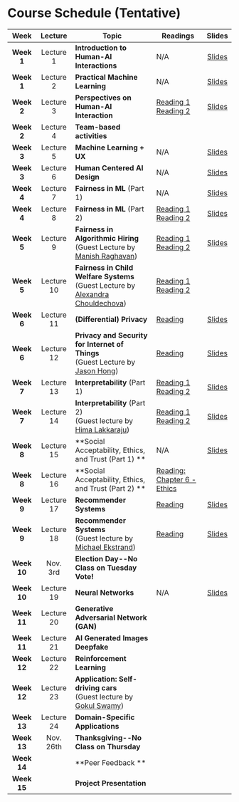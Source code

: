 # Course Schedule (Tentative)

Week  |Lecture   |Topic  |Readings  |Slides |
:------:|:-----:|-------|----------|:------:
| **Week 1**  | Lecture 1  | **Introduction to Human-AI Interactions**                                                                                         | N/A                                                                                                                                                       | [Slides](https://drive.google.com/file/d/14tRHF-Sdhr9Sie59LiUyPBQhE4Sawngc/view?usp=sharing)                   |
| **Week 1**  | Lecture 2  | **Practical Machine Learning**                                                                                                    | N/A                                                                                                                                                       | [Slides](https://drive.google.com/file/d/1-4QOb2PNB4RrNR7x8bfFjis1MOWZvdu0/view?usp=sharing)                   |
| **Week 2**  | Lecture 3  | **Perspectives on Human-AI Interaction**                                                                                          | [Reading 1](https://drive.google.com/file/d/1grw-nE7hGErwgkYB0SBrSIlD0xIXy_js/view?usp=sharing) <br> [Reading 2](http://erichorvitz.com/chi99horvitz.pdf) | [Slides](https://drive.google.com/file/d/1A__Sj_4_mcg89W-VpAdTXGdqnMWmXUH9/view?usp=sharing)                   |
| **Week 2**  | Lecture 4  | **Team-based activities**                                                                                                         |                                                                                                                                                           |                                                                                                                |
| **Week 3**  | Lecture 5  | **Machine Learning + UX**                                                                                                         | N/A                                                                                                                                                       | [Slides](https://drive.google.com/file/d/1odcRhH4HPvDmLQ_x-IpejVS35bGLNpm-/view?usp=sharing)                   |
| **Week 3**  | Lecture 6  | **Human Centered AI Design**                                                                                                      | N/A                                                                                                                                                       | [Slides](https://drive.google.com/file/d/1MRKrdUIvu6CFjpBbBlJT72s-ewNLwvw3/view?usp=sharing)                   |
| **Week 4**  | Lecture 7  | **Fairness in ML** (Part 1)                                                                                                       | N/A                                                                                                                                                       | [Slides](https://drive.google.com/file/d/1UsXNC5TkjWH_0hy10NqZtiMQxIELN_Ws/view?usp=sharing)                   |
| **Week 4**  | Lecture 8  | **Fairness in ML** (Part 2)                                                                                                       | [Reading 1](https://arxiv.org/abs/1609.05807) <br> [Reading 2](https://arxiv.org/abs/1703.00056)                                                          | [Slides](https://drive.google.com/file/d/1sfjZ8KG3NZKuJgb73jnogZhmmjcrSa90/view?usp=sharing)                   |
| **Week 5**  | Lecture 9  | **Fairness in Algorithmic Hiring** <br> (Guest Lecture by [Manish Raghavan](https://www.cs.cornell.edu/~manish/))                 | [Reading 1](https://arxiv.org/abs/1906.09208) <br> [Reading 2](https://papers.ssrn.com/sol3/papers.cfm?abstract_id=2477899)                               | [Slides](https://docs.google.com/presentation/d/1jp2MeIfkU5Plylaq8NFT6j-rW-UhY4ImKuEE69_BxnI/edit?usp=sharing) |
| **Week 5**  | Lecture 10 | **Fairness in Child Welfare Systems** <br> (Guest Lecture by [Alexandra Chouldechova](https://www.andrew.cmu.edu/user/achoulde/)) | [Reading 1](https://www.wired.com/story/excerpt-from-automating-inequality/) <br> [Reading 2](https://dl.acm.org/doi/10.1145/3290605.3300271)             |                                                                                                                |
| **Week 6**  | Lecture 11 | **(Differential) Privacy**                                                                                                        | [Reading](https://arstechnica.com/tech-policy/2009/09/your-secrets-live-online-in-databases-of-ruin/)                                                     | [Slides](https://drive.google.com/file/d/1f1VsSKc_y0zP0PCCGyhTQSWFnsMu0-lU/view?usp=sharing)                   |
| **Week 6**  | Lecture 12 | **Privacy and Security for Internet of Things**<br> (Guest Lecture by [Jason Hong](http://www.cs.cmu.edu/~jasonh/))               | [Reading](https://cmu.app.box.com/s/33kxmwvdrauel90incqwa5i71hqx98sx)                                                                                     | [Slides](https://drive.google.com/file/d/13wTmhM559MOCHAT_wEeuBLhEal4XYbY0/view?usp=sharing)                   |
| **Week 7**  | Lecture 13 | **Interpretability** (Part 1)                                                                                                     | [Reading 1](https://arxiv.org/pdf/1602.04938.pdf)<br> [Reading 2](https://arxiv.org/pdf/1702.08608.pdf)                                                   | [Slides](https://drive.google.com/file/d/15TMVVXi5NiCuFtwsb_cssRnb3q3NWz5D/view?usp=sharing)                   |
| **Week 7**  | Lecture 14 | **Interpretability** (Part 2) <br> (Guest lecture by [Hima Lakkaraju](https://himalakkaraju.github.io/))                          | [Reading 1](https://arxiv.org/abs/1911.02508)<br> [Reading 2](https://arxiv.org/abs/1911.06473)                                                           | [Slides](https://drive.google.com/file/d/1LWC4xjZO4aJvz8icE_o1yuQcl3kVMrvo/view?usp=sharing)                   |
| **Week 8**  | Lecture 15 | **Social Acceptability, Ethics, and Trust (Part 1) **                                                                             | N/A                                                                                                                                                       | [Slides](https://drive.google.com/file/d/1unBN3myAMSeM-ZelaM-xYFRZVJR12zM4/view?usp=sharing)                   |
| **Week 8**  | Lecture 16 | **Social Acceptability, Ethics, and Trust (Part 2) **                                                                             | [Reading: Chapter 6 - Ethics](https://www.bitbybitbook.com/en/1st-ed/ethics/)                                                                             |                                                                                                                | 
| **Week 9**  | Lecture 17 | **Recommender Systems**                                                                                                           |[Reading](https://www.cs.cornell.edu/~danco/research/papers/conform-chi2003.pdf)                                                                                                                                                           |[Slides](https://drive.google.com/file/d/1UkjhJFVJuRGhOFbzO2OlDilWj2UIvXVH/view?usp=sharing)                                                                                                                |
| **Week 9**  | Lecture 18 | **Recommender Systems** <br> (Guest lecture by [Michael Ekstrand](https://md.ekstrandom.net/))                                                                                                           |[Reading](https://arxiv.org/pdf/1707.00093.pdf)                                                                                                                                                           | [Slides](https://1drv.ms/p/s!ArDdMaT5eVlJhLxdpfKKit5MBcSB0A)                                                                                                                |
| **Week 10** | Nov. 3rd   | **Election Day--No Class on Tuesday <br> Vote!**                                                                                  |                                                                                                                                                           |                                                                                                                |
| **Week 10** | Lecture 19 | **Neural Networks**                                                                                                | N/A     | [Slides](https://docs.google.com/presentation/d/1SkxgbZW6iXXn2EcsAoyE3zoyHB908PyS0DD2siiZNbk/edit?usp=sharing)                                                                                                                          |                                                                                                                
| **Week 11** | Lecture 20 | **Generative Adversarial Network (GAN)**                                                                                         |                                                                                                                                                           |                                                                                                                |
| **Week 11** | Lecture 21 | **AI Generated Images <br> Deepfake**                                                                                                                |                                                                                                                                                           |                                                                                                                |
| **Week 12** | Lecture 22 | **Reinforcement Learning**                                                                                               |                                                                                                                                                           |                                                                                                                |
| **Week 12** | Lecture 23 | **Application: Self-driving cars** <br> (Guest lecture by [Gokul Swamy](https://gokul.dev/))                                                                                                  |                                                                                                                                                           |                                                                                                                |
| **Week 13** | Lecture 24 | **Domain-Specific Applications**                                                                                                                  |                                                                                                                                                           |                                                                                                                |
| **Week 13** | Nov. 26th  | **Thanksgiving--No Class on Thursday**                                                                                                            |                                                                                                                                                           |                                                                                                                |
| **Week 14** |            | **Peer Feedback **                                                                                                                |                                                                                                                                                           |                                                                                                                |
| **Week 15** |            | **Project Presentation**                                                                                                          |                                                                                                                                                           |                                                                                                                |
